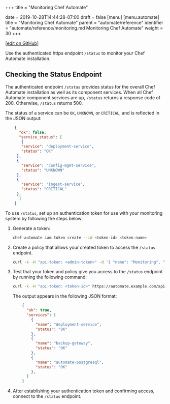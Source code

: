 +++
title = "Monitoring Chef Automate"

date = 2019-10-28T14:44:28-07:00
draft = false
[menu]
  [menu.automate]
    title = "Monitoring Chef Automate"
    parent = "automate/reference"
    identifier = "automate/reference/monitoring.md Monitoring Chef Automate"
    weight = 30
+++

[\[edit on GitHub\]](https://github.com/chef/automate/blob/master/components/docs-chef-io/content/automate/monitoring.md)

Use the authenticated https endpoint `/status` to monitor your Chef Automate installation.

## Checking the Status Endpoint

The authenticated endpoint `/status` provides status for the overall Chef Automate installation as well as its component services.
When all Chef Automate component services are up, `/status` returns a response code of 200.
Otherwise, `/status` returns 500.

The status of a service can be `OK`, `UNKNOWN`, or `CRITICAL`, and is reflected in the JSON output:

   ```json
       {
         "ok": false,
         "service_status": [
          {
          "service": "deployment-service",
          "status": "OK"
        },  
        {
          "service": "config-mgmt-service",
          "status": "UNKNOWN"
        },
        {
          "service": "ingest-service",
          "status": "CRITICAL"
        },
         ]
       }
   ```

To use `/status`, set up an authentication token for use with your monitoring system by following the steps below:

1. Generate a token:

    ```bash
    chef-automate iam token create --id <token-id> <token-name>
    ```

2. Create a policy that allows your created token to access the `/status` endpoint.

    ```bash
    curl -k -H "api-token: <admin-token>" -d '{ "name": "Monitoring", "id": "monitoring", "members": [ "token:<token-id>" ], "statements": [ { "effect": "ALLOW", "actions": [ "system:status:get" ], "projects": [ "*" ] } ] }' -X POST https://automate.example.com/apis/iam/v2/policies?pretty
    ```

3. Test that your token and policy give you access to the `/status` endpoint by running the following command:

    ```bash
    curl -k -H "api-token: <token-id>" https://automate.example.com/api/v0/status?pretty
    ```

   The output appears in the following JSON format:

   ```json
       {
         "ok": true,
         "services": [
           {
             "name": "deployment-service",
             "status": "OK"
           },
           {
             "name": "backup-gateway",
             "status": "OK"
           },
           {
             "name": "automate-postgresql",
             "status": "OK"
           },
         ]
       }
   ```

4. After establishing your authentication token and confirming access, connect to the `/status` endpoint.
